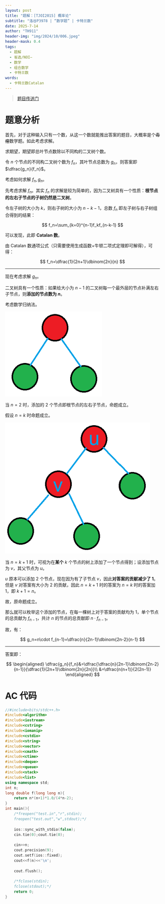 ```yaml
---
layout: post
title: "题解：[TJOI2015] 概率论"
subtitle: "洛谷P3978 | “数学题” | 卡特兰数"
date: 2025-7-14
author: "TH911"
header-img: "img/2024/10/006.jpeg"
header-mask: 0.4
tags:
  - 题解
  - 省选/NOI−
  - 数学
  - 组合数学
  - 卡特兰数
words:
  - 卡特兰数Catalan
---
```


> [题目传送门](https://www.luogu.com.cn/problem/P3978)

# 题意分析

首先，对于这种输入只有一个数，从这一个数就能推出答案的题目，大概率是个~~毒瘤~~数学题。如此考虑求解。

求期望，期望即总叶节点数除以不同构的二叉树个数。

令 $n$ 个节点的不同构二叉树个数为 $f_n$，其叶节点总数为 $g_n$，则答案即 $\dfrac{g_n}{f_n}$。

考虑如何求解 $f_n,g_n$。

先考虑求解 $f_n$。其实 $f_n$ 的求解是较为简单的，因为二叉树具有一个性质：**根节点的左右子节点的子树仍然是二叉树**。

令左子树的大小为 $k$，则右子树的大小为 $n-k-1$，总数 $f_n$ 即左子树与右子树组合得到的结果：

$$
f_n=\sum_{k=0}^{n-1}f_kf_{n-k-1}
$$

可以发现，此即 **Catalan 数**。

由 Catalan 数通项公式（只需要使用生成函数+牛顿二项式定理即可解得），可得：

$$
f_n=\dfrac{1}{2n+1}\dbinom{2n}{n}
$$

***

现在考虑求解 $g_n$。

二叉树具有一个性质：如果给大小为 $n-1$ 的二叉树每一个最外层的节点补满左右子节点，则**添加的节点数为 $n$**。

考虑数学归纳法。

![](/img/2025/07/005.png)

当 $n=2$ 时，添加的 $2$ 个节点即根节点的左右子节点，命题成立。

假设 $n=k$ 时命题成立。

![](/img/2025/07/006.png)

当 $n=k+1$ 时，可视为在**某个** $k$ 个节点的树上添加了一个节点得到；设添加节点为 $v$，其父节点为 $u$。

$u$ 原本可以添加 $2$ 个节点，现在因为有了子节点 $v$，因此**对答案的贡献减少了 $1$**。但是 $v$ 对答案有大小为 $2$ 的贡献，因此 $n=k+1$ 时的答案为 $n=k$ 时的答案加 $1$，即 $k+1=n$。

故，原命题成立。

那么就可以枚举这个添加的节点，在每一棵树上对于答案的贡献均为 $1$，单个节点的总贡献为 $f_{n-1}$，共计 $n$ 的节点的总贡献即 $n\cdot f_{n-1}$。

故，有：

$$
g_n=n\cdot f_{n-1}=\dfrac{n}{2n-1}\dbinom{2n-2}{n-1}
$$

***

答案即：

$$
\begin{aligned}
\dfrac{g_n}{f_n}&=\dfrac{\dfrac{n}{2n-1}\dbinom{2n-2}{n-1}}{\dfrac{1}{2n+1}\dbinom{2n}{2n}}\\
&=\dfrac{n(n+1)}{2(2n-1)}
\end{aligned}
$$

# AC 代码

```cpp
//#include<bits/stdc++.h>
#include<algorithm> 
#include<iostream>
#include<cstring>
#include<iomanip>
#include<cstdio>
#include<string>
#include<vector>
#include<cmath>
#include<ctime>
#include<deque>
#include<queue>
#include<stack>
#include<list>
using namespace std;
int n;
long double f(long long n){
	return n*(n+1)*1.0/(4*n-2);
}
int main(){
	/*freopen("test.in","r",stdin);
	freopen("test.out","w",stdout);*/
	
	ios::sync_with_stdio(false);
	cin.tie(0);cout.tie(0);
	
	cin>>n;
	cout.precision(9);
	cout.setf(ios::fixed);
	cout<<f(n)<<'\n';
	
	cout.flush(); 
	
	/*fclose(stdin);
	fclose(stdout);*/
	return 0;
}
```

